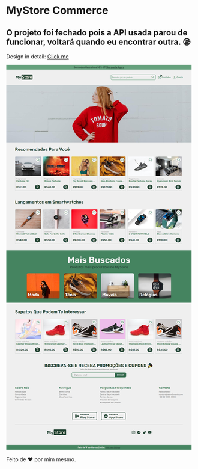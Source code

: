 # MyStore Commerce

## O projeto foi fechado pois a API usada parou de funcionar, voltará quando eu encontrar outra. 😪

Design in detail: <a href="https://www.figma.com/file/yNzLcWiAU9DFxA8fU10Bno/Ecommerce?t=KUykX5DYBq1Psdul-6">Click me</a>

<img src="./assets/images/img-full-page.png">

Feito de ❤ por mim mesmo.
